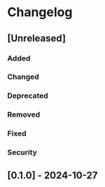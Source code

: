 # Changelog

## [Unreleased]
### Added

### Changed

### Deprecated

### Removed

### Fixed

### Security

## [0.1.0] - 2024-10-27
